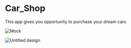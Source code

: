 # Car_Shop

This app gives you opportunity to purchase your dream cars 


![Mock](https://user-images.githubusercontent.com/72808071/128031510-2a7a0a2c-cf02-4fdc-a2bd-4b3c16d3d705.jpg)



![Untitled design](https://user-images.githubusercontent.com/72808071/128043004-ce37c7b2-bbc0-4c72-8da8-51b9e7f20e9c.gif)





